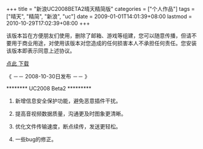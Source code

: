 +++
title = "新浪UC2008BETA2晴天精简版"
categories = ["个人作品"]
tags = ["晴天", "精简", "新浪", "uc"]
date = 2009-01-01T14:01:39+08:00
lastmod = 2010-10-29T17:02:39+08:00
+++



该版本旨在方便朋友们使用，删除了邮箱、游戏等组建，您可以随意传播，但请不要用于商业用途，对使用该版本对您造成的任何损害本人不承担任何责任。您安装该版本即表示同意上述协议。

[点此 下载](https://www.qt06.com/jzjk/uc2008_qt.exe)

《 －－ 2008-10-30日发布 －－ 》

******** UC2008 Beta2 *********

1. 新增信息安全保护功能，避免恶意插件干扰。

2. 提高音视频数据质量，沟通更及时图象更清晰。

3. 优化文件传输速度，断点续传，发送更轻松。

4. 一些bug的修正。